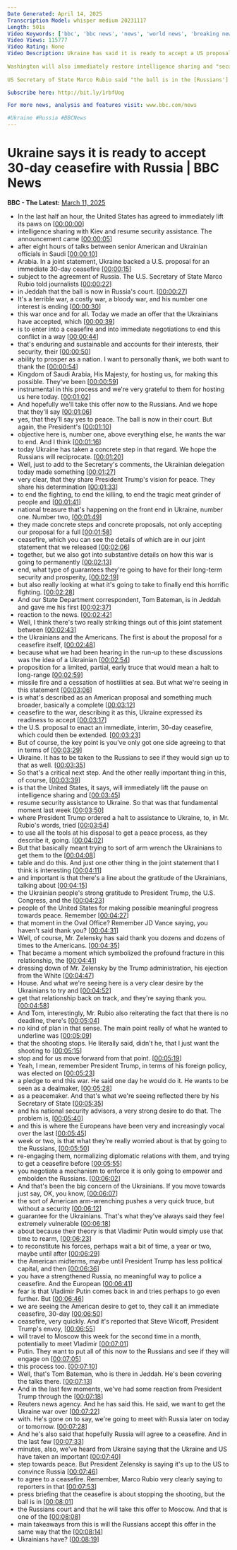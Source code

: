 ```yaml
---
Date Generated: April 14, 2025
Transcription Model: whisper medium 20231117
Length: 501s
Video Keywords: ['bbc', 'bbc news', 'news', 'world news', 'breaking news', 'us news', 'world', 'america', 'usa', 'usa news', 'india news']
Video Views: 115777
Video Rating: None
Video Description: Ukraine has said it is ready to accept a US proposal for an initial 30-day ceasefire with Russia, in a joint statement.
 
Washington will also immediately restore intelligence sharing and "security assistance" to Ukraine.
 
US Secretary of State Marco Rubio said "the ball is in the [Russians'] court", and he will take the offer to Moscow.

Subscribe here: http://bit.ly/1rbfUog

For more news, analysis and features visit: www.bbc.com/news 

#Ukraine #Russia #BBCNews
---
```


# Ukraine says it is ready to accept 30-day ceasefire with Russia | BBC News
**BBC - The Latest:** [March 11, 2025](https://www.youtube.com/watch?v=iuQGetTq_Nk)
*  In the last half an hour, the United States has agreed to immediately lift its paws on [[00:00:00](https://www.youtube.com/watch?v=iuQGetTq_Nk&t=0.0s)]
*  intelligence sharing with Kiev and resume security assistance. The announcement came [[00:00:05](https://www.youtube.com/watch?v=iuQGetTq_Nk&t=5.04s)]
*  after eight hours of talks between senior American and Ukrainian officials in Saudi [[00:00:10](https://www.youtube.com/watch?v=iuQGetTq_Nk&t=10.120000000000001s)]
*  Arabia. In a joint statement, Ukraine backed a U.S. proposal for an immediate 30-day ceasefire [[00:00:15](https://www.youtube.com/watch?v=iuQGetTq_Nk&t=15.24s)]
*  subject to the agreement of Russia. The U.S. Secretary of State Marco Rubio told journalists [[00:00:22](https://www.youtube.com/watch?v=iuQGetTq_Nk&t=22.44s)]
*  in Jeddah that the ball is now in Russia's court. [[00:00:27](https://www.youtube.com/watch?v=iuQGetTq_Nk&t=27.68s)]
*  It's a terrible war, a costly war, a bloody war, and his number one interest is ending [[00:00:30](https://www.youtube.com/watch?v=iuQGetTq_Nk&t=30.72s)]
*  this war once and for all. Today we made an offer that the Ukrainians have accepted, which [[00:00:39](https://www.youtube.com/watch?v=iuQGetTq_Nk&t=39.44s)]
*  is to enter into a ceasefire and into immediate negotiations to end this conflict in a way [[00:00:44](https://www.youtube.com/watch?v=iuQGetTq_Nk&t=44.72s)]
*  that's enduring and sustainable and accounts for their interests, their security, their [[00:00:50](https://www.youtube.com/watch?v=iuQGetTq_Nk&t=50.4s)]
*  ability to prosper as a nation. I want to personally thank, we both want to thank the [[00:00:54](https://www.youtube.com/watch?v=iuQGetTq_Nk&t=54.88s)]
*  Kingdom of Saudi Arabia, His Majesty, for hosting us, for making this possible. They've been [[00:00:59](https://www.youtube.com/watch?v=iuQGetTq_Nk&t=59.24s)]
*  instrumental in this process and we're very grateful to them for hosting us here today. [[00:01:02](https://www.youtube.com/watch?v=iuQGetTq_Nk&t=62.88s)]
*  And hopefully we'll take this offer now to the Russians. And we hope that they'll say [[00:01:06](https://www.youtube.com/watch?v=iuQGetTq_Nk&t=66.80000000000001s)]
*  yes, that they'll say yes to peace. The ball is now in their court. But again, the President's [[00:01:10](https://www.youtube.com/watch?v=iuQGetTq_Nk&t=70.80000000000001s)]
*  objective here is, number one, above everything else, he wants the war to end. And I think [[00:01:16](https://www.youtube.com/watch?v=iuQGetTq_Nk&t=76.0s)]
*  today Ukraine has taken a concrete step in that regard. We hope the Russians will reciprocate. [[00:01:20](https://www.youtube.com/watch?v=iuQGetTq_Nk&t=80.84s)]
*  Well, just to add to the Secretary's comments, the Ukrainian delegation today made something [[00:01:27](https://www.youtube.com/watch?v=iuQGetTq_Nk&t=87.32000000000001s)]
*  very clear, that they share President Trump's vision for peace. They share his determination [[00:01:33](https://www.youtube.com/watch?v=iuQGetTq_Nk&t=93.80000000000001s)]
*  to end the fighting, to end the killing, to end the tragic meat grinder of people and [[00:01:41](https://www.youtube.com/watch?v=iuQGetTq_Nk&t=101.16s)]
*  national treasure that's happening on the front end in Ukraine, number one. Number two, [[00:01:49](https://www.youtube.com/watch?v=iuQGetTq_Nk&t=109.56s)]
*  they made concrete steps and concrete proposals, not only accepting our proposal for a full [[00:01:58](https://www.youtube.com/watch?v=iuQGetTq_Nk&t=118.12s)]
*  ceasefire, which you can see the details of which are in our joint statement that we released [[00:02:06](https://www.youtube.com/watch?v=iuQGetTq_Nk&t=126.9s)]
*  together, but we also got into substantive details on how this war is going to permanently [[00:02:13](https://www.youtube.com/watch?v=iuQGetTq_Nk&t=133.24s)]
*  end, what type of guarantees they're going to have for their long-term security and prosperity, [[00:02:19](https://www.youtube.com/watch?v=iuQGetTq_Nk&t=139.8s)]
*  but also really looking at what it's going to take to finally end this horrific fighting. [[00:02:28](https://www.youtube.com/watch?v=iuQGetTq_Nk&t=148.44s)]
*  And our State Department correspondent, Tom Bateman, is in Jeddah and gave me his first [[00:02:37](https://www.youtube.com/watch?v=iuQGetTq_Nk&t=157.68s)]
*  reaction to the news. [[00:02:42](https://www.youtube.com/watch?v=iuQGetTq_Nk&t=162.36s)]
*  Well, I think there's two really striking things out of this joint statement between [[00:02:43](https://www.youtube.com/watch?v=iuQGetTq_Nk&t=163.96s)]
*  the Ukrainians and the Americans. The first is about the proposal for a ceasefire itself, [[00:02:48](https://www.youtube.com/watch?v=iuQGetTq_Nk&t=168.84s)]
*  because what we had been hearing in the run-up to these discussions was the idea of a Ukrainian [[00:02:54](https://www.youtube.com/watch?v=iuQGetTq_Nk&t=174.04000000000002s)]
*  proposition for a limited, partial, early truce that would mean a halt to long-range [[00:02:59](https://www.youtube.com/watch?v=iuQGetTq_Nk&t=179.20000000000002s)]
*  missile fire and a cessation of hostilities at sea. But what we're seeing in this statement [[00:03:06](https://www.youtube.com/watch?v=iuQGetTq_Nk&t=186.72s)]
*  is what's described as an American proposal and something much broader, basically a complete [[00:03:12](https://www.youtube.com/watch?v=iuQGetTq_Nk&t=192.07999999999998s)]
*  ceasefire to the war, describing it as this, Ukraine expressed its readiness to accept [[00:03:17](https://www.youtube.com/watch?v=iuQGetTq_Nk&t=197.32s)]
*  the U.S. proposal to enact an immediate, interim, 30-day ceasefire, which could then be extended. [[00:03:23](https://www.youtube.com/watch?v=iuQGetTq_Nk&t=203.56s)]
*  But of course, the key point is you've only got one side agreeing to that in terms of [[00:03:29](https://www.youtube.com/watch?v=iuQGetTq_Nk&t=209.28s)]
*  Ukraine. It has to be taken to the Russians to see if they would sign up to that as well. [[00:03:35](https://www.youtube.com/watch?v=iuQGetTq_Nk&t=215.0s)]
*  So that's a critical next step. And the other really important thing in this, of course, [[00:03:39](https://www.youtube.com/watch?v=iuQGetTq_Nk&t=219.8s)]
*  is that the United States, it says, will immediately lift the pause on intelligence sharing and [[00:03:45](https://www.youtube.com/watch?v=iuQGetTq_Nk&t=225.32s)]
*  resume security assistance to Ukraine. So that was that fundamental moment last week [[00:03:50](https://www.youtube.com/watch?v=iuQGetTq_Nk&t=230.04s)]
*  where President Trump ordered a halt to assistance to Ukraine, to, in Mr. Rubio's words, tried [[00:03:54](https://www.youtube.com/watch?v=iuQGetTq_Nk&t=234.92000000000002s)]
*  to use all the tools at his disposal to get a peace process, as they describe it, going. [[00:04:02](https://www.youtube.com/watch?v=iuQGetTq_Nk&t=242.39999999999998s)]
*  But that basically meant trying to sort of arm wrench the Ukrainians to get them to the [[00:04:08](https://www.youtube.com/watch?v=iuQGetTq_Nk&t=248.39999999999998s)]
*  table and do this. And just one other thing in the joint statement that I think is interesting [[00:04:11](https://www.youtube.com/watch?v=iuQGetTq_Nk&t=251.76s)]
*  and important is that there's a line about the gratitude of the Ukrainians, talking about [[00:04:15](https://www.youtube.com/watch?v=iuQGetTq_Nk&t=255.92s)]
*  the Ukrainian people's strong gratitude to President Trump, the U.S. Congress, and the [[00:04:23](https://www.youtube.com/watch?v=iuQGetTq_Nk&t=263.2s)]
*  people of the United States for making possible meaningful progress towards peace. Remember [[00:04:27](https://www.youtube.com/watch?v=iuQGetTq_Nk&t=267.0s)]
*  that moment in the Oval Office? Remember JD Vance saying, you haven't said thank you? [[00:04:31](https://www.youtube.com/watch?v=iuQGetTq_Nk&t=271.32s)]
*  Well, of course, Mr. Zelensky has said thank you dozens and dozens of times to the Americans. [[00:04:35](https://www.youtube.com/watch?v=iuQGetTq_Nk&t=275.04s)]
*  That became a moment which symbolized the profound fracture in this relationship, the [[00:04:41](https://www.youtube.com/watch?v=iuQGetTq_Nk&t=281.56s)]
*  dressing down of Mr. Zelensky by the Trump administration, his ejection from the White [[00:04:47](https://www.youtube.com/watch?v=iuQGetTq_Nk&t=287.68s)]
*  House. And what we're seeing here is a very clear desire by the Ukrainians to try and [[00:04:52](https://www.youtube.com/watch?v=iuQGetTq_Nk&t=292.56s)]
*  get that relationship back on track, and they're saying thank you. [[00:04:58](https://www.youtube.com/watch?v=iuQGetTq_Nk&t=298.64s)]
*  And Tom, interestingly, Mr. Rubio also reiterating the fact that there is no deadline, there's [[00:05:04](https://www.youtube.com/watch?v=iuQGetTq_Nk&t=304.03999999999996s)]
*  no kind of plan in that sense. The main point really of what he wanted to underline was [[00:05:09](https://www.youtube.com/watch?v=iuQGetTq_Nk&t=309.56s)]
*  that the shooting stops. He literally said, didn't he, that I just want the shooting to [[00:05:15](https://www.youtube.com/watch?v=iuQGetTq_Nk&t=315.56s)]
*  stop and for us move forward from that point. [[00:05:19](https://www.youtube.com/watch?v=iuQGetTq_Nk&t=319.24s)]
*  Yeah, I mean, remember President Trump, in terms of his foreign policy, was elected on [[00:05:23](https://www.youtube.com/watch?v=iuQGetTq_Nk&t=323.92s)]
*  a pledge to end this war. He said one day he would do it. He wants to be seen as a dealmaker, [[00:05:28](https://www.youtube.com/watch?v=iuQGetTq_Nk&t=328.32s)]
*  as a peacemaker. And that's what we're seeing reflected there by his Secretary of State [[00:05:35](https://www.youtube.com/watch?v=iuQGetTq_Nk&t=335.96000000000004s)]
*  and his national security advisors, a very strong desire to do that. The problem is, [[00:05:40](https://www.youtube.com/watch?v=iuQGetTq_Nk&t=340.44s)]
*  and this is where the Europeans have been very and increasingly vocal over the last [[00:05:45](https://www.youtube.com/watch?v=iuQGetTq_Nk&t=345.92s)]
*  week or two, is that what they're really worried about is that by going to the Russians, [[00:05:50](https://www.youtube.com/watch?v=iuQGetTq_Nk&t=350.32s)]
*  re-engaging them, normalizing diplomatic relations with them, and trying to get a ceasefire before [[00:05:55](https://www.youtube.com/watch?v=iuQGetTq_Nk&t=355.36s)]
*  you negotiate a mechanism to enforce it is only going to empower and embolden the Russians. [[00:06:02](https://www.youtube.com/watch?v=iuQGetTq_Nk&t=362.2s)]
*  And that's been the big concern of the Ukrainians. If you move towards just say, OK, you know, [[00:06:07](https://www.youtube.com/watch?v=iuQGetTq_Nk&t=367.92s)]
*  the sort of American arm-wrenching pushes a very quick truce, but without a security [[00:06:12](https://www.youtube.com/watch?v=iuQGetTq_Nk&t=372.56s)]
*  guarantee for the Ukrainians. That's what they've always said they feel extremely vulnerable [[00:06:18](https://www.youtube.com/watch?v=iuQGetTq_Nk&t=378.36s)]
*  about because their theory is that Vladimir Putin would simply use that time to rearm, [[00:06:23](https://www.youtube.com/watch?v=iuQGetTq_Nk&t=383.08000000000004s)]
*  to reconstitute his forces, perhaps wait a bit of time, a year or two, maybe until after [[00:06:29](https://www.youtube.com/watch?v=iuQGetTq_Nk&t=389.68s)]
*  the American midterms, maybe until President Trump has less political capital, and then [[00:06:36](https://www.youtube.com/watch?v=iuQGetTq_Nk&t=396.8s)]
*  you have a strengthened Russia, no meaningful way to police a ceasefire. And the European [[00:06:41](https://www.youtube.com/watch?v=iuQGetTq_Nk&t=401.04s)]
*  fear is that Vladimir Putin comes back in and tries perhaps to go even further. But [[00:06:46](https://www.youtube.com/watch?v=iuQGetTq_Nk&t=406.28s)]
*  we are seeing the American desire to get to, they call it an immediate ceasefire, 30-day [[00:06:50](https://www.youtube.com/watch?v=iuQGetTq_Nk&t=410.91999999999996s)]
*  ceasefire, very quickly. And it's reported that Steve Wicoff, President Trump's envoy, [[00:06:55](https://www.youtube.com/watch?v=iuQGetTq_Nk&t=415.76s)]
*  will travel to Moscow this week for the second time in a month, potentially to meet Vladimir [[00:07:01](https://www.youtube.com/watch?v=iuQGetTq_Nk&t=421.84s)]
*  Putin. They want to put all of this now to the Russians and see if they will engage on [[00:07:05](https://www.youtube.com/watch?v=iuQGetTq_Nk&t=425.96s)]
*  this process too. [[00:07:10](https://www.youtube.com/watch?v=iuQGetTq_Nk&t=430.96s)]
*  Well, that's Tom Bateman, who is there in Jeddah. He's been covering the talks there. [[00:07:13](https://www.youtube.com/watch?v=iuQGetTq_Nk&t=433.08s)]
*  And in the last few moments, we've had some reaction from President Trump through the [[00:07:18](https://www.youtube.com/watch?v=iuQGetTq_Nk&t=438.2s)]
*  Reuters news agency. And he has said this. He said, we want to get the Ukraine war over [[00:07:22](https://www.youtube.com/watch?v=iuQGetTq_Nk&t=442.64s)]
*  with. He's gone on to say, we're going to meet with Russia later on today or tomorrow. [[00:07:28](https://www.youtube.com/watch?v=iuQGetTq_Nk&t=448.03999999999996s)]
*  And he's also said that hopefully Russia will agree to a ceasefire. And in the last few [[00:07:33](https://www.youtube.com/watch?v=iuQGetTq_Nk&t=453.44s)]
*  minutes, also, we've heard from Ukraine saying that the Ukraine and US have taken an important [[00:07:40](https://www.youtube.com/watch?v=iuQGetTq_Nk&t=460.15999999999997s)]
*  step towards peace. But President Zelensky is saying it's up to the US to convince Russia [[00:07:46](https://www.youtube.com/watch?v=iuQGetTq_Nk&t=466.28s)]
*  to agree to a ceasefire. Remember, Marco Rubio very clearly saying to reporters in that [[00:07:53](https://www.youtube.com/watch?v=iuQGetTq_Nk&t=473.68s)]
*  press briefing that the ceasefire is about stopping the shooting, but the ball is in [[00:08:01](https://www.youtube.com/watch?v=iuQGetTq_Nk&t=481.08s)]
*  the Russians court and that he will take this offer to Moscow. And that is one of the [[00:08:08](https://www.youtube.com/watch?v=iuQGetTq_Nk&t=488.12s)]
*  main takeaways from this is will the Russians accept this offer in the same way that the [[00:08:14](https://www.youtube.com/watch?v=iuQGetTq_Nk&t=494.56s)]
*  Ukrainians have? [[00:08:19](https://www.youtube.com/watch?v=iuQGetTq_Nk&t=499.88s)]
